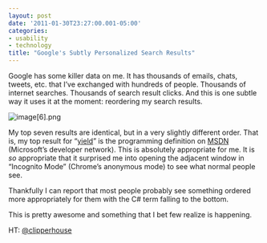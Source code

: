 ```yaml
---
layout: post
date: '2011-01-30T23:27:00.001-05:00'
categories:
- usability
- technology
title: "Google's Subtly Personalized Search Results"
---
```



Google has some killer data on me. It has thousands of emails, chats, tweets, etc. that I’ve exchanged with hundreds of people. Thousands of internet searches. Thousands of search result clicks. And this is one subtle way it uses it at the moment: reordering my search results.

![image[6].png](/assets/2011/image[6].png)  

My top seven results are identical, but in a very slightly different order. That is, my top result for “[yield](../../2009/04/working-with-yield-keyword-in-c.html")” is the programming definition on [MSDN](http://msdn.microsoft.com/en-us/library/9k7k7cf0.aspx") (Microsoft’s developer network). This is absolutely appropriate for me. It is *so* appropriate that it surprised me into opening the adjacent window in “Incognito Mode” (Chrome’s anonymous mode) to see what normal people see.

Thankfully I can report that most people probably see something ordered more appropriately for them with the C# term falling to the bottom. 

This is pretty awesome and something that I bet few realize is happening.

HT: [@clipperhouse](http://twitter.com/clipperhouse/status/25019705290919936")